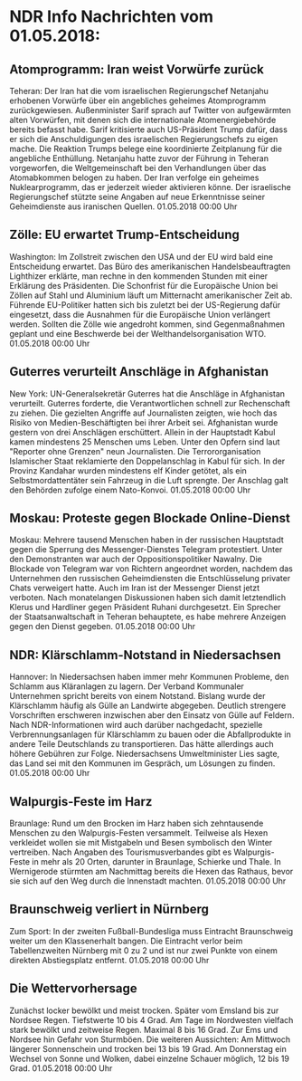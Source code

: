 # NDR Info Nachrichten vom 01.05.2018:


## Atomprogramm: Iran weist Vorwürfe zurück
Teheran: Der Iran hat die vom israelischen Regierungschef Netanjahu erhobenen Vorwürfe über ein angebliches geheimes Atomprogramm zurückgewiesen. Außenminister Sarif sprach auf Twitter von aufgewärmten alten Vorwürfen, mit denen sich die internationale Atomenergiebehörde bereits befasst habe. Sarif kritisierte auch US-Präsident Trump dafür, dass er sich die Anschuldigungen des israelischen Regierungschefs zu eigen mache. Die Reaktion Trumps belege eine koordinierte Zeitplanung für die angebliche Enthüllung. Netanjahu hatte zuvor der Führung in Teheran vorgeworfen, die Weltgemeinschaft bei den Verhandlungen über das Atomabkommen belogen zu haben. Der Iran verfolge ein geheimes Nuklearprogramm, das er jederzeit wieder aktivieren könne. Der israelische Regierungschef stützte seine Angaben auf neue Erkenntnisse seiner Geheimdienste aus iranischen Quellen. 01.05.2018 00:00 Uhr 

## Zölle: EU erwartet Trump-Entscheidung
Washington: Im Zollstreit zwischen den USA und der EU wird bald eine Entscheidung erwartet. Das Büro des amerikanischen Handelsbeauftragten Lighthizer erklärte, man rechne in den kommenden Stunden mit einer Erklärung des Präsidenten. Die Schonfrist für die Europäische Union bei Zöllen auf Stahl und Aluminium läuft um Mitternacht amerikanischer Zeit ab. Führende EU-Politiker hatten sich bis zuletzt bei der US-Regierung dafür eingesetzt, dass die Ausnahmen für die Europäische Union verlängert werden. Sollten die Zölle wie angedroht kommen, sind Gegenmaßnahmen geplant und eine Beschwerde bei der Welthandelsorganisation WTO. 01.05.2018 00:00 Uhr 

## Guterres verurteilt Anschläge in Afghanistan
New York: UN-Generalsekretär Guterres hat die Anschläge in Afghanistan verurteilt. Guterres forderte, die Verantwortlichen schnell zur Rechenschaft zu ziehen. Die gezielten Angriffe auf Journalisten zeigten, wie hoch das Risiko von Medien-Beschäftigten bei ihrer Arbeit sei. Afghanistan wurde gestern von drei Anschlägen erschüttert. Allein in der Hauptstadt Kabul kamen mindestens 25 Menschen ums Leben. Unter den Opfern sind laut "Reporter ohne Grenzen" neun Journalisten. Die Terrororganisation Islamischer Staat reklamierte den Doppelanschlag in Kabul für sich. In der Provinz Kandahar wurden mindestens elf Kinder getötet, als ein Selbstmordattentäter sein Fahrzeug in die Luft sprengte. Der Anschlag galt den Behörden zufolge einem Nato-Konvoi. 01.05.2018 00:00 Uhr 

## Moskau: Proteste gegen Blockade Online-Dienst
Moskau: Mehrere tausend Menschen haben in der russischen Hauptstadt gegen die Sperrung des Messenger-Dienstes Telegram protestiert. Unter den Demonstranten war auch der Oppositionspolitiker Nawalny. Die Blockade von Telegram war von Richtern angeordnet worden, nachdem das Unternehmen den russischen Geheimdiensten die Entschlüsselung privater Chats verweigert hatte. Auch im Iran ist der Messenger Dienst jetzt verboten. Nach monatelangen Diskussionen haben sich damit letztendlich Klerus und Hardliner gegen Präsident Ruhani durchgesetzt. Ein Sprecher der Staatsanwaltschaft in Teheran behauptete, es habe mehrere Anzeigen gegen den Dienst gegeben. 01.05.2018 00:00 Uhr 

## NDR: Klärschlamm-Notstand in Niedersachsen
Hannover: In Niedersachsen haben immer mehr Kommunen Probleme, den Schlamm aus Kläranlagen zu lagern. Der Verband Kommunaler Unternehmen spricht bereits von einem Notstand. Bislang wurde der Klärschlamm häufig als Gülle an Landwirte abgegeben. Deutlich strengere Vorschriften erschweren inzwischen aber den Einsatz von Gülle auf Feldern. Nach NDR-Informationen wird auch darüber nachgedacht, spezielle Verbrennungsanlagen für Klärschlamm zu bauen oder die Abfallprodukte in andere Teile Deutschlands zu transportieren. Das hätte allerdings auch höhere Gebühren zur Folge. Niedersachsens Umweltminister Lies sagte, das Land sei mit den Kommunen im Gespräch, um Lösungen zu finden. 01.05.2018 00:00 Uhr 

## Walpurgis-Feste im Harz
Braunlage: Rund um den Brocken im Harz haben sich zehntausende Menschen zu den Walpurgis-Festen versammelt. Teilweise als Hexen verkleidet wollen sie mit Mistgabeln und Besen symbolisch den Winter vertreiben. Nach Angaben des Tourismusverbandes gibt es Walpurgis-Feste in mehr als 20 Orten, darunter in Braunlage, Schierke und Thale. In Wernigerode stürmten am Nachmittag bereits die Hexen das Rathaus, bevor sie sich auf den Weg durch die Innenstadt machten. 01.05.2018 00:00 Uhr 

## Braunschweig verliert in Nürnberg
Zum Sport: In der zweiten Fußball-Bundesliga muss Eintracht Braunschweig weiter um den Klassenerhalt bangen. Die Eintracht verlor beim Tabellenzweiten Nürnberg mit 0 zu 2 und ist nur zwei Punkte von einem direkten Abstiegsplatz entfernt. 01.05.2018 00:00 Uhr 

## Die Wettervorhersage
Zunächst locker bewölkt und meist trocken. Später vom Emsland bis zur Nordsee Regen. Tiefstwerte 10 bis 4 Grad. Am Tage im Nordwesten vielfach stark bewölkt und zeitweise Regen. Maximal 8 bis 16 Grad. Zur Ems und Nordsee hin Gefahr von Sturmböen. Die weiteren Aussichten: Am Mittwoch längerer Sonnenschein und trocken bei 13 bis 19 Grad. Am Donnerstag ein Wechsel von Sonne und Wolken, dabei einzelne Schauer möglich, 12 bis 19 Grad. 01.05.2018 00:00 Uhr 
